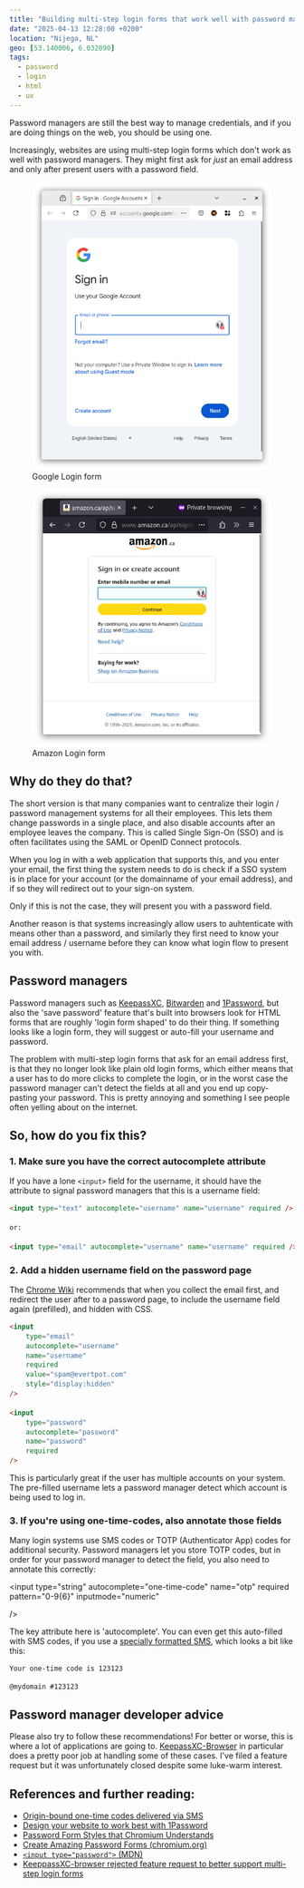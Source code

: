 ```yaml
---
title: "Building multi-step login forms that work well with password managers"
date: "2025-04-13 12:28:00 +0200"
location: "Nijega, NL"
geo: [53.140006, 6.032090]
tags:
  - password
  - login
  - html
  - ux
---
```


Password managers are still the best way to manage credentials, and if you
are doing things on the web, you should be using one.

Increasingly, websites are using multi-step login forms which don't work as
well with password managers. They might first ask for _just_ an email address
and only after present users with a password field.

<figure>
  <img src="/assets/posts/login-forms/google-login.png" />
  <figcaption>Google Login form</figcaption>
</figure>

<figure>
  <img src="/assets/posts/login-forms/amazon-login.png" />
  <figcaption>Amazon Login form</figcaption>
</figure>

Why do they do that?
--------------------

The short version is that many companies want to centralize their login /
password management systems for all their employees. This lets them change
passwords in a single place, and also disable accounts after an employee
leaves the company. This is called Single Sign-On (SSO) and is often facilitates
using the SAML or OpenID Connect protocols.

When you log in with a web application that supports this, and you enter
your email, the first thing the system needs to do is check if a SSO system
is in place for your account (or the domainname of your email address), and
if so they will redirect out to your sign-on system.

Only if this is not the case, they will present you with a password field.

Another reason is that systems increasingly allow users to auhtenticate with
means other than a password, and similarly they first need to know your
email address / username before they can know what login flow to present you
with.


Password managers
-----------------

Password managers such as [KeepassXC][1], [Bitwarden][2] and [1Password][3],
but also the 'save password' feature that's built into browsers look for
HTML forms that are roughly 'login form shaped' to do their thing. If something
looks like a login form, they will suggest or auto-fill your username and
password.

The problem with multi-step login forms that ask for an email address first,
is that they no longer look like plain old login forms, which either means
that a user has to do more clicks to complete the login, or in the worst
case the password manager can't detect the fields at all and you end up
copy-pasting your password. This is pretty annoying and something I see people
often yelling about on the internet.

So, how do you fix this?
------------------------

### 1. Make sure you have the correct autocomplete attribute

If you have a lone `<input>` field for the username, it should have the
attribute to signal password managers that this is a username field:

```html
<input type="text" autocomplete="username" name="username" required />

or:

<input type="email" autocomplete="username" name="username" required />
```

### 2. Add a hidden username field on the password page

The [Chrome Wiki][4] recommends that when you collect the email first, and
redirect the user after to a password page, to include the username
field again (prefilled), and hidden with CSS.


```html
<input
    type="email"
    autocomplete="username"
    name="username"
    required
    value="spam@evertpot.com"
    style="display:hidden"
/>

<input
    type="password"
    autocomplete="password"
    name="password"
    required
/>
```

This is particularly great if the user has multiple accounts on your system.
The pre-filled username lets a password manager detect which account is
being used to log in.

### 3. If you're using one-time-codes, also annotate those fields

Many login systems use SMS codes or TOTP (Authenticator App) codes for
additional security. Password managers let you store TOTP codes, but in order
for your password manager to detect the field, you also need to annotate this
correctly:

<input
    type="string"
    autocomplete="one-time-code"
    name="otp"
    required
    pattern="0-9{6}"
    inputmode="numeric"

/>

The key attribute here is 'autocomplete'. You can even get this auto-filled
with SMS codes, if you use a [specially formatted SMS][6], which looks a bit
like this:

```
Your one-time code is 123123

@mydomain #123123
```

Password manager developer advice
---------------------------------

Please also try to follow these recommendations! For better or worse, this
is where a lot of applications are going to. [KeepassXC-Browser][5] in
particular does a pretty poor job at handling some of these cases. I've filed
a feature request but it was unfortunately closed despite some luke-warm interest.

References and further reading:
-------------------------------

* [Origin-bound one-time codes delivered via SMS][6]
* [Design your website to work best with 1Password][7]
* [Password Form Styles that Chromium Understands][4]
* [Create Amazing Password Forms (chromium.org)][9]
* [`<input type="password">` (MDN)][10]
* [KeeppassXC-browser rejected feature request to better support multi-step login forms][8]


[1]: https://keepassxc.org/
[2]: https://bitwarden.com/
[3]: https://1password.com/
[4]: https://www.chromium.org/developers/design-documents/form-styles-that-chromium-understands/
[5]: https://github.com/keepassxreboot/keepassxc-browser
[6]: https://wicg.github.io/sms-one-time-codes/
[7]: https://developer.1password.com/docs/web/compatible-website-design/
[8]: https://github.com/keepassxreboot/keepassxc-browser/issues/2436
[9]: https://www.chromium.org/developers/design-documents/create-amazing-password-forms/
[10]: https://developer.mozilla.org/en-US/docs/Web/HTML/Reference/Elements/input/password
